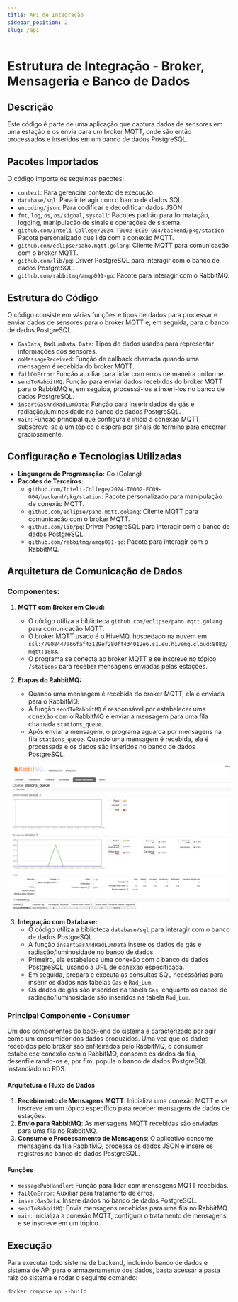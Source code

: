```yaml
---
title: API de Integração
sidebar_position: 2
slug: /api
---
```


# Estrutura de Integração - Broker, Mensageria e Banco de Dados


## Descrição
Este código é parte de uma aplicação que captura dados de sensores em uma estação e os envia para um broker MQTT, onde são então processados e inseridos em um banco de dados PostgreSQL.

## Pacotes Importados
O código importa os seguintes pacotes:
- `context`: Para gerenciar contexto de execução.
- `database/sql`: Para interagir com o banco de dados SQL.
- `encoding/json`: Para codificar e decodificar dados JSON.
- `fmt`, `log`, `os`, `os/signal`, `syscall`: Pacotes padrão para formatação, logging, manipulação de sinais e operações de sistema.
- `github.com/Inteli-College/2024-T0002-EC09-G04/backend/pkg/station`: Pacote personalizado que lida com a conexão MQTT.
- `github.com/eclipse/paho.mqtt.golang`: Cliente MQTT para comunicação com o broker MQTT.
- `github.com/lib/pq`: Driver PostgreSQL para interagir com o banco de dados PostgreSQL.
- `github.com/rabbitmq/amqp091-go`: Pacote para interagir com o RabbitMQ.

## Estrutura do Código
O código consiste em várias funções e tipos de dados para processar e enviar dados de sensores para o broker MQTT e, em seguida, para o banco de dados PostgreSQL.

- `GasData`, `RadLumData`, `Data`: Tipos de dados usados para representar informações dos sensores.
- `onMessageReceived`: Função de callback chamada quando uma mensagem é recebida do broker MQTT.
- `failOnError`: Função auxiliar para lidar com erros de maneira uniforme.
- `sendToRabbitMQ`: Função para enviar dados recebidos do broker MQTT para o RabbitMQ e, em seguida, processá-los e inseri-los no banco de dados PostgreSQL.
- `insertGasAndRadLumData`: Função para inserir dados de gás e radiação/luminosidade no banco de dados PostgreSQL.
- `main`: Função principal que configura e inicia a conexão MQTT, subscreve-se a um tópico e espera por sinais de término para encerrar graciosamente.

## Configuração e Tecnologias Utilizadas
- **Linguagem de Programação:** Go (Golang)
- **Pacotes de Terceiros:**
  - `github.com/Inteli-College/2024-T0002-EC09-G04/backend/pkg/station`: Pacote personalizado para manipulação de conexão MQTT.
  - `github.com/eclipse/paho.mqtt.golang`: Cliente MQTT para comunicação com o broker MQTT.
  - `github.com/lib/pq`: Driver PostgreSQL para interagir com o banco de dados PostgreSQL.
  - `github.com/rabbitmq/amqp091-go`: Pacote para interagir com o RabbitMQ.

## Arquitetura de Comunicação de Dados

### Componentes:

1. **MQTT com Broker em Cloud:**
   - O código utiliza a biblioteca `github.com/eclipse/paho.mqtt.golang` para comunicação MQTT.
   - O broker MQTT usado é o HiveMQ, hospedado na nuvem em `ssl://908447a66faf43129ef280ff434012e6.s1.eu.hivemq.cloud:8883/mqtt:1883`.
   - O programa se conecta ao broker MQTT e se inscreve no tópico `/stations` para receber mensagens enviadas pelas estações.

2. **Etapas do RabbitMQ:**
   - Quando uma mensagem é recebida do broker MQTT, ela é enviada para o RabbitMQ.
   - A função `sendToRabbitMQ` é responsável por estabelecer uma conexão com o RabbitMQ e enviar a mensagem para uma fila chamada `stations_queue`.
   - Após enviar a mensagem, o programa aguarda por mensagens na fila `stations_queue`. Quando uma mensagem é recebida, ela é processada e os dados são inseridos no banco de dados PostgreSQL.

![Sistema de Mensageria](../../../static/img/mensageria2.png)

3. **Integração com Database:**
   - O código utiliza a biblioteca `database/sql` para interagir com o banco de dados PostgreSQL.
   - A função `insertGasAndRadLumData` insere os dados de gás e radiação/luminosidade no banco de dados.
   - Primeiro, ela estabelece uma conexão com o banco de dados PostgreSQL, usando a URL de conexão especificada.
   - Em seguida, prepara e executa as consultas SQL necessárias para inserir os dados nas tabelas `Gas` e `Rad_Lum`.
   - Os dados de gás são inseridos na tabela `Gas`, enquanto os dados de radiação/luminosidade são inseridos na tabela `Rad_Lum`.


### Principal Componente - Consumer

Um dos componentes do back-end do sistema é caracterizado por agir como um consumidor dos dados produzidos. Uma vez que os dados recebidos pelo broker são enfileirados pelo RabbitMQ, o consumer estabelece conexão com o RabbitMQ, consome os dados da fila, desenfileirando-os e, por fim, popula o banco de dados PostgreSQL instanciado no RDS.

#### Arquitetura e Fluxo de Dados

1. **Recebimento de Mensagens MQTT**: Inicializa uma conexão MQTT e se inscreve em um tópico específico para receber mensagens de dados de estações.
2. **Envio para RabbitMQ**: As mensagens MQTT recebidas são enviadas para uma fila no RabbitMQ.
3. **Consumo e Processamento de Mensagens**: O aplicativo consome mensagens da fila RabbitMQ, processa os dados JSON e insere os registros no banco de dados PostgreSQL.


#### Funções

- `messagePubHandler`: Função para lidar com mensagens MQTT recebidas.
- `failOnError`: Auxiliar para tratamento de erros.
- `insertGasData`: Insere dados no banco de dados PostgreSQL.
- `sendToRabbitMQ`: Envia mensagens recebidas para uma fila no RabbitMQ.
- `main`: Inicializa a conexão MQTT, configura o tratamento de mensagens e se inscreve em um tópico.

## Execução
Para executar todo sistema de backend, incluindo banco de dados e sistema de API para o armazenamento dos dados, basta acessar a pasta raiz do sistema e rodar o seguinte comando: 
```
docker compose up --build
```
